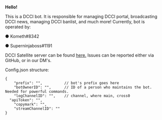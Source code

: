**Hello!**

This is a DCCI bot. It is responsible for managing DCCI portal, broadcasting DCCI news, managing DCCI banlist, and much more!
Currently, bot is operated by:

● Kometh#8342

● Superninjaboss#1191

DCCI Satellite server can be found [here.](https://discord.gg/bYy6qW5)
Issues can be reported either via GitHub, or in our DM's.

Config.json structure:
```
{
	"prefix": "",          // bot's prefix goes here
	"botOwnerID": "",      // ID of a person who maintains the bot. Needed for powerful commands.
	"logChannelID": "",    // channel, where main, cross0
  "apiToken": "",
	"copymark": "",
	"streamChannelID": ""
}
```